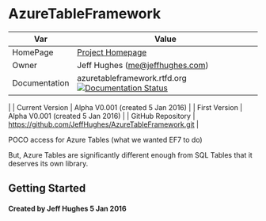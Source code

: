 # AzureTableFramework 

| Var	| Value |
| --------- | ----------- |
| HomePage  | [Project Homepage](http://AzureTableFramework.com/ "Visit AzureTableFramework.com") |
| Owner		| Jeff Hughes (me@jeffhughes.com) |
| Documentation		| azuretableframework.rtfd.org  [![Documentation Status](https://readthedocs.org/projects/azuretableframework/badge/?version=latest)](http://azuretableframework.readthedocs.org/en/latest/?badge=latest)
 |
| Current Version	| Alpha V0.001 (created 5 Jan 2016) |
| First Version	| Alpha V0.001 (created 5 Jan 2016) |
| GitHub Repository	| https://github.com/JeffHughes/AzureTableFramework.git |

 



POCO access for Azure Tables
(what we wanted EF7 to do)

But, Azure Tables are significantly different enough from SQL Tables that it deserves its own library.



## Getting Started


 

#### Created by Jeff Hughes 5 Jan 2016

